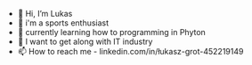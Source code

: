 - 👋 Hi, I’m Lukas
- 👀 i'm a sports enthusiast
- 🌱 currently learning how to programming in Phyton
- 💞️ I want to get along with IT industry
- 📫 How to reach me - linkedin.com/in/łukasz-grot-452219149

<!---
Shanoxx/Shanoxx is a ✨ special ✨ repository because its `README.md` (this file) appears on your GitHub profile.
You can click the Preview link to take a look at your changes.
--->
